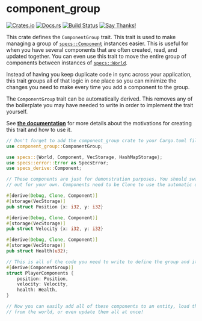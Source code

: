 # component_group

[![Crates.io](https://img.shields.io/crates/v/component_group.svg)](https://crates.io/crates/component_group)
[![Docs.rs](https://docs.rs/component_group/badge.svg)](https://docs.rs/component_group)
[![Build Status](https://travis-ci.com/sunjay/component_group.svg?token=i5M6iNHVbWshsp6jHWxw&branch=master)](https://travis-ci.com/sunjay/component_group)
[![Say Thanks!](https://img.shields.io/badge/Say%20Thanks-!-1EAEDB.svg)](https://saythanks.io/to/sunjay)

This crate defines the `ComponentGroup` trait. This trait is used to make
managing a group of [`specs::Component`] instances easier. This is useful for
when you have several components that are often created, read, and updated
together. You can even use this trait to move the entire group of components
between instances of [`specs::World`].

Instead of having you keep duplicate code in sync across your application, this
trait groups all of that logic in one place so you can minimize the changes you
need to make every time you add a component to the group.

The `ComponentGroup` trait can be automatically derived. This removes any of the
boilerplate you may have needed to write in order to implement the trait
yourself.

See [**the documentation**][docs] for more details about the motivations for
creating this trait and how to use it.

```rust
// Don't forget to add the component_group crate to your Cargo.toml file!
use component_group::ComponentGroup;

use specs::{World, Component, VecStorage, HashMapStorage};
use specs::error::Error as SpecsError;
use specs_derive::Component;

// These components are just for demonstration purposes. You should swap them
// out for your own. Components need to be Clone to use the automatic derive.

#[derive(Debug, Clone, Component)]
#[storage(VecStorage)]
pub struct Position {x: i32, y: i32}

#[derive(Debug, Clone, Component)]
#[storage(VecStorage)]
pub struct Velocity {x: i32, y: i32}

#[derive(Debug, Clone, Component)]
#[storage(VecStorage)]
pub struct Health(u32);

// This is all of the code you need to write to define the group and its operations!
#[derive(ComponentGroup)]
struct PlayerComponents {
    position: Position,
    velocity: Velocity,
    health: Health,
}

// Now you can easily add all of these components to an entity, load them all
// from the world, or even update them all at once!
```

[`specs::Component`]: https://docs.rs/specs/*/specs/trait.Component.html
[`specs::World`]: https://docs.rs/specs/*/specs/specs/world/struct.World.html
[docs]: https://docs.rs/component_group
